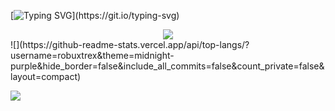 [![Typing SVG](https://readme-typing-svg.demolab.com?font=Montserrat&weight=700&size=40&duration=4500&pause=&center=true&vCenter=true&width=900&height=100&lines=Hi%2C+I'm+RobuxTRex.;Hi%2C+I+make+Unity+Games.;Hi%2C+I+make+Roblox+Games.;Hi%2C+I+make+YouTube+Videos.;Hi%2C+I+make+Modifications+to+Games!;Hi%2C+I+make+Discord+Bots+with+Octocord!;Hi%2C+I+am+a+GitHub+User.;Hi%2C+I+am+Sulphur%231234+on+Discord!)](https://git.io/typing-svg)

<div align="center">
  <img src="https://github-readme-stats-phi-weld.vercel.app/api?username=robuxtrex&show_icons=true&border_radius=16&title_color=ffffff&text_color=a1a8b1&bg_color=000000&border_color=ffffff&icon_color=757980" />
</div>
![](https://github-readme-stats.vercel.app/api/top-langs/?username=robuxtrex&theme=midnight-purple&hide_border=false&include_all_commits=false&count_private=false&layout=compact)

![](https://komarev.com/ghpvc/?username=RobuxTRex)
